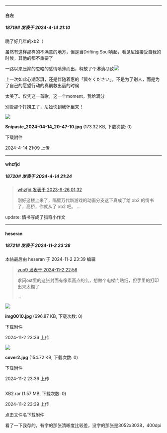 ﻿
*****

####  白左  
##### 18719#       发表于 2024-4-14 21:10

晚了好几年的xb2（

虽然有这样那样的不满意的地方，但是当Drifting Soul响起，看见尼娅接受自我的时候，其他的都不重要了

一路以来压抑的忽略的感情喷薄而出，释放了个淋漓尽致<img src="https://static.saraba1st.com/image/smiley/face2017/140.png" referrerpolicy="no-referrer">

上一次如此心潮澎湃，还是伴随着惠的「翼をください」，不是为了别人，而是为了自己的愿望行动的真嗣救出丽的时候

太美了。仅凭这一首歌，这一个moment，我给满分

别管那个打捞工了，尼娅快到我怀里来！

<img src="https://img.saraba1st.com/forum/202404/14/210921w96tzftfzhh999gh.jpg" referrerpolicy="no-referrer">

<strong>Snipaste_2024-04-14_20-47-10.jpg</strong> (173.32 KB, 下载次数: 0)

下载附件

2024-4-14 21:09 上传


*****

####  whzfjd  
##### 18720#       发表于 2024-4-14 21:24

<blockquote><a href="httphttps://bbs.saraba1st.com/2b/forum.php?mod=redirect&amp;goto=findpost&amp;pid=62529655&amp;ptid=1368000" target="_blank">whzfjd 发表于 2023-9-26 01:32</a>

刚好这楼上来了，隔壁万代新游戏的动画分支这下真成了给 xb2 的情书了，高桥，你就从了 xb2 吧。 ...</blockquote>
update: 情书写成了猎奇小作文

*****

####  heseran  
##### 18721#       发表于 2024-11-2 23:38

 本帖最后由 heseran 于 2024-11-2 23:39 编辑 
<blockquote><a href="httphttps://bbs.saraba1st.com/2b/forum.php?mod=redirect&amp;goto=findpost&amp;pid=66604616&amp;ptid=1368000" target="_blank">yuo9 发表于 2024-11-2 22:56</a>

求问ost里的这张封面有像素高点的么，想做个电梯门贴纸，但手里的打印出来太糊了

 ...</blockquote>

<img src="https://img.saraba1st.com/forum/202411/02/233618p9ot900uotjjsuxt.jpg" referrerpolicy="no-referrer">

<strong>img0010.jpg</strong> (696.87 KB, 下载次数: 0)

下载附件

2024-11-2 23:36 上传

<img src="https://img.saraba1st.com/forum/202411/02/233642kdrw7j6q7fa4pb47.jpg" referrerpolicy="no-referrer">

<strong>cover2.jpg</strong> (154.72 KB, 下载次数: 0)

下载附件

2024-11-2 23:36 上传

<img alt="" border="0" class="vm" src="https://static.saraba1st.com/image/filetype/rar.gif" referrerpolicy="no-referrer">

XB2.rar
(1.57 MB, 下载次数: 0)

2024-11-2 23:39 上传

点击文件名下载附件

看了一下我存的，有字的那张清晰度比较差，没字的那张是3052x3038，400dpi

